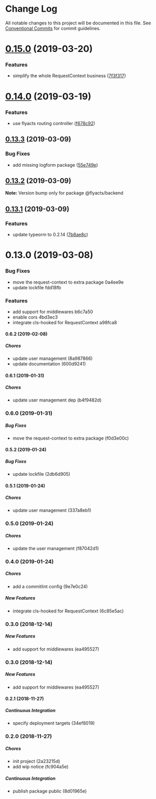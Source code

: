 # Change Log

All notable changes to this project will be documented in this file.
See [Conventional Commits](https://conventionalcommits.org) for commit guidelines.

# [0.15.0](https://github.com/flyacts/backend/compare/v0.14.0...v0.15.0) (2019-03-20)


### Features

* simplify the whole RequestContext business ([7f3f317](https://github.com/flyacts/backend/commit/7f3f317))





# [0.14.0](https://github.com/flyacts/backend/compare/v0.13.3...v0.14.0) (2019-03-19)


### Features

* use flyacts routing controller ([f678c92](https://github.com/flyacts/backend/commit/f678c92))





## [0.13.3](https://github.com/flyacts/backend/compare/v0.13.2...v0.13.3) (2019-03-09)


### Bug Fixes

* add missing logform package ([55e749e](https://github.com/flyacts/backend/commit/55e749e))





## [0.13.2](https://github.com/flyacts/backend/compare/v0.13.1...v0.13.2) (2019-03-09)

**Note:** Version bump only for package @flyacts/backend





## [0.13.1](https://github.com/flyacts/backend/compare/v0.13.0...v0.13.1) (2019-03-09)


### Features

* update typeorm to 0.2.14 ([7b8ae8c](https://github.com/flyacts/backend/commit/7b8ae8c))





# 0.13.0 (2019-03-08)


### Bug Fixes

* move the request-context to extra package 0a4ee9e
* update lockfile fdd18fb


### Features

* add support for middlewares b6c7a50
* enable cors 4bd3ec3
* integrate cls-hooked for RequestContext a98fca8





#### 0.6.2 (2019-02-08)

##### Chores

*  update user management (8a987866)
*  update documentation (600d9241)

#### 0.6.1 (2019-01-31)

##### Chores

*  update user management dep (b4f9482d)

### 0.6.0 (2019-01-31)

##### Bug Fixes

*  move the request-context to extra package (f0d3e00c)

#### 0.5.2 (2019-01-24)

##### Bug Fixes

*  update lockfile (2db6d905)

#### 0.5.1 (2019-01-24)

##### Chores

*  update user management (337a8eb1)

### 0.5.0 (2019-01-24)

##### Chores

*  update the user management (f87042d1)

### 0.4.0 (2019-01-24)

##### Chores

*  add a commitlint config (9e7e0c24)

##### New Features

*  integrate cls-hooked for RequestContext (6c85e5ac)

### 0.3.0 (2018-12-14)

##### New Features

*  add support for middlewares (ea495527)

### 0.3.0 (2018-12-14)

##### New Features

*  add support for middlewares (ea495527)

#### 0.2.1 (2018-11-27)

##### Continuous Integration

*  specify deployment targets (34ef8019)

### 0.2.0 (2018-11-27)

##### Chores

*  init project (2a23215d)
*  add wip notice (fc904a5e)

##### Continuous Integration

*  publish package public (8d01965e)
